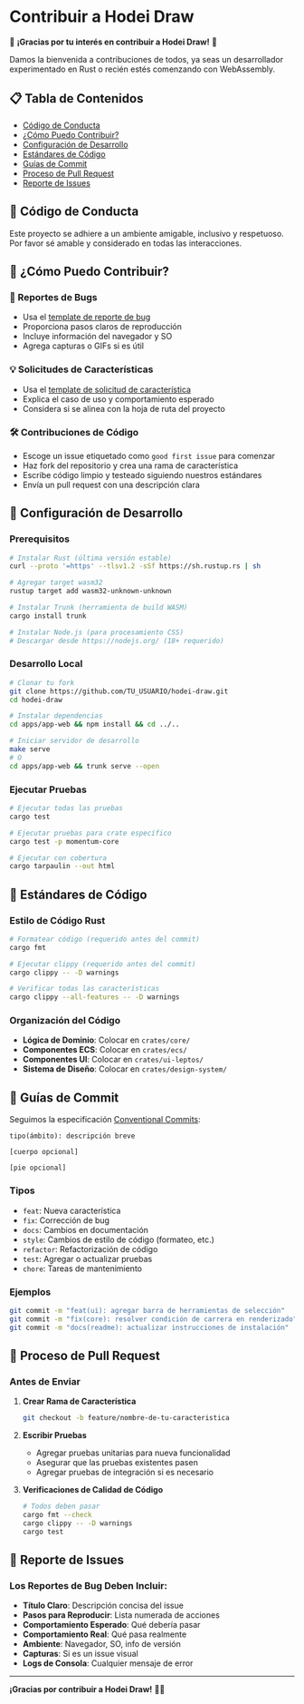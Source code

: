 # Contribuir a Hodei Draw

🎉 **¡Gracias por tu interés en contribuir a Hodei Draw!** 🎉

Damos la bienvenida a contribuciones de todos, ya seas un desarrollador experimentado en Rust o recién estés comenzando con WebAssembly.

## 📋 Tabla de Contenidos

- [Código de Conducta](#código-de-conducta)
- [¿Cómo Puedo Contribuir?](#cómo-puedo-contribuir)
- [Configuración de Desarrollo](#configuración-de-desarrollo)
- [Estándares de Código](#estándares-de-código)
- [Guías de Commit](#guías-de-commit)
- [Proceso de Pull Request](#proceso-de-pull-request)
- [Reporte de Issues](#reporte-de-issues)

## 📜 Código de Conducta

Este proyecto se adhiere a un ambiente amigable, inclusivo y respetuoso. Por favor sé amable y considerado en todas las interacciones.

## 🤝 ¿Cómo Puedo Contribuir?

### 🐛 Reportes de Bugs
- Usa el [template de reporte de bug](.github/ISSUE_TEMPLATE/bug_report.md)
- Proporciona pasos claros de reproducción
- Incluye información del navegador y SO
- Agrega capturas o GIFs si es útil

### 💡 Solicitudes de Características
- Usa el [template de solicitud de característica](.github/ISSUE_TEMPLATE/feature_request.md)
- Explica el caso de uso y comportamiento esperado
- Considera si se alinea con la hoja de ruta del proyecto

### 🛠️ Contribuciones de Código
- Escoge un issue etiquetado como `good first issue` para comenzar
- Haz fork del repositorio y crea una rama de característica
- Escribe código limpio y testeado siguiendo nuestros estándares
- Envía un pull request con una descripción clara

## 🚀 Configuración de Desarrollo

### Prerequisitos

```bash
# Instalar Rust (última versión estable)
curl --proto '=https' --tlsv1.2 -sSf https://sh.rustup.rs | sh

# Agregar target wasm32
rustup target add wasm32-unknown-unknown

# Instalar Trunk (herramienta de build WASM)
cargo install trunk

# Instalar Node.js (para procesamiento CSS)
# Descargar desde https://nodejs.org/ (18+ requerido)
```

### Desarrollo Local

```bash
# Clonar tu fork
git clone https://github.com/TU_USUARIO/hodei-draw.git
cd hodei-draw

# Instalar dependencias
cd apps/app-web && npm install && cd ../..

# Iniciar servidor de desarrollo
make serve
# O
cd apps/app-web && trunk serve --open
```

### Ejecutar Pruebas

```bash
# Ejecutar todas las pruebas
cargo test

# Ejecutar pruebas para crate específico
cargo test -p momentum-core

# Ejecutar con cobertura
cargo tarpaulin --out html
```

## 🎯 Estándares de Código

### Estilo de Código Rust

```bash
# Formatear código (requerido antes del commit)
cargo fmt

# Ejecutar clippy (requerido antes del commit)
cargo clippy -- -D warnings

# Verificar todas las características
cargo clippy --all-features -- -D warnings
```

### Organización del Código

- **Lógica de Dominio**: Colocar en `crates/core/`
- **Componentes ECS**: Colocar en `crates/ecs/`
- **Componentes UI**: Colocar en `crates/ui-leptos/`
- **Sistema de Diseño**: Colocar en `crates/design-system/`

## 📝 Guías de Commit

Seguimos la especificación [Conventional Commits](https://conventionalcommits.org/):

```
tipo(ámbito): descripción breve

[cuerpo opcional]

[pie opcional]
```

### Tipos
- `feat`: Nueva característica
- `fix`: Corrección de bug
- `docs`: Cambios en documentación
- `style`: Cambios de estilo de código (formateo, etc.)
- `refactor`: Refactorización de código
- `test`: Agregar o actualizar pruebas
- `chore`: Tareas de mantenimiento

### Ejemplos

```bash
git commit -m "feat(ui): agregar barra de herramientas de selección"
git commit -m "fix(core): resolver condición de carrera en renderizado"
git commit -m "docs(readme): actualizar instrucciones de instalación"
```

## 🔄 Proceso de Pull Request

### Antes de Enviar

1. **Crear Rama de Característica**
   ```bash
   git checkout -b feature/nombre-de-tu-caracteristica
   ```

2. **Escribir Pruebas**
   - Agregar pruebas unitarias para nueva funcionalidad
   - Asegurar que las pruebas existentes pasen
   - Agregar pruebas de integración si es necesario

3. **Verificaciones de Calidad de Código**
   ```bash
   # Todos deben pasar
   cargo fmt --check
   cargo clippy -- -D warnings  
   cargo test
   ```

## 🐛 Reporte de Issues

### Los Reportes de Bug Deben Incluir:

- **Título Claro**: Descripción concisa del issue
- **Pasos para Reproducir**: Lista numerada de acciones
- **Comportamiento Esperado**: Qué debería pasar
- **Comportamiento Real**: Qué pasa realmente
- **Ambiente**: Navegador, SO, info de versión
- **Capturas**: Si es un issue visual
- **Logs de Consola**: Cualquier mensaje de error

---

**¡Gracias por contribuir a Hodei Draw!** 🎨✨